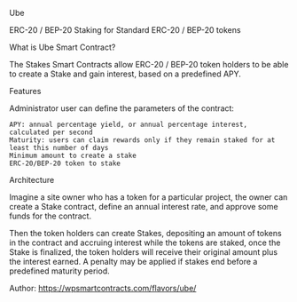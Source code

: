 Ube

ERC-20 / BEP-20 Staking for Standard ERC-20 / BEP-20 tokens

What is Ube Smart Contract?

The Stakes Smart Contracts allow ERC-20 / BEP-20 token holders to be able to create a Stake and gain interest, based on a predefined APY.


Features


Administrator user can define the parameters of the contract:

    APY: annual percentage yield, or annual percentage interest, calculated per second
    Maturity: users can claim rewards only if they remain staked for at least this number of days
    Minimum amount to create a stake
    ERC-20/BEP-20 token to stake

Architecture

Imagine a site owner who has a token for a particular project, the owner can create a Stake contract, define an annual interest rate, and approve some funds for the contract.

Then the token holders can create Stakes, depositing an amount of tokens in the contract and accruing interest while the tokens are staked, once the Stake is finalized, the token holders will receive their original amount plus the interest earned. A penalty may be applied if stakes end before a predefined maturity period.

Author: https://wpsmartcontracts.com/flavors/ube/


